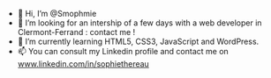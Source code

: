 - 👋 Hi, I’m @Smophmie
- 👀 I’m looking for an intership of a few days with a web developer in Clermont-Ferrand : contact me !
- 🌱 I’m currently learning HTML5, CSS3, JavaScript and WordPress.
- 📫 You can consult my Linkedin profile and contact me on www.linkedin.com/in/sophiethereau

<!---
Smophmie/Smophmie is a ✨ special ✨ repository because its `README.md` (this file) appears on your GitHub profile.
You can click the Preview link to take a look at your changes.
--->
